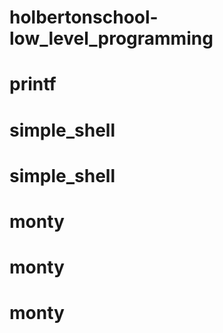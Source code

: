 # holbertonschool-low_level_programming
# printf
# simple_shell
# simple_shell
# monty
# monty
# monty
